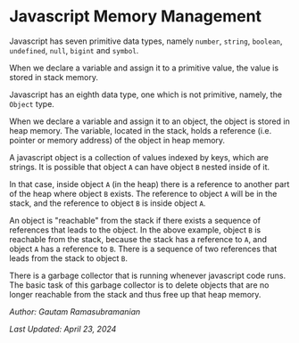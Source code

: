 # Javascript Memory Management

Javascript has seven primitive data types, namely `number`, `string`, `boolean`, `undefined`, `null`, `bigint` and `symbol`.

When we declare a variable and assign it to a primitive value, the value is stored in stack memory.

Javascript has an eighth data type, one which is not primitive, namely, the `Object` type.

When we declare a variable and assign it to an object, the object is stored in heap memory. The variable, located in the stack, holds a reference (i.e. pointer or memory address) of the object in heap memory.

A javascript object is a collection of values indexed by keys, which are strings. It is possible that object `A` can have object `B` nested inside of it.

In that case, inside object `A` (in the heap) there is a reference to another part of the heap where object `B` exists. The reference to object `A` will be in the stack, and the reference to object `B` is inside object `A`.

An object is "reachable" from the stack if there exists a sequence of references that leads to the object. In the above example, object `B` is reachable from the stack, because the stack has a reference to `A`, and object `A` has a reference to `B`. There is a sequence of two references that leads from the stack to object `B`.

There is a garbage collector that is running whenever javascript code runs. The basic task of this garbage collector is to delete objects that are no longer reachable from the stack and thus free up that heap memory.

_Author: Gautam Ramasubramanian_

_Last Updated: April 23, 2024_
